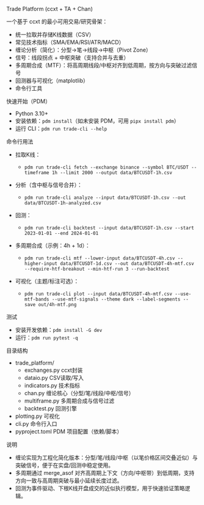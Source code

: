 Trade Platform (ccxt + TA + Chan)

一个基于 ccxt 的最小可用交易/研究骨架：
- 统一拉取并存储K线数据（CSV）
- 常见技术指标（SMA/EMA/RSI/ATR/MACD）
- 缠论分析（简化）：分型→笔→线段→中枢（Pivot Zone）
- 信号：线段拐点 + 中枢突破（支持合并与去重）
- 多周期合成（MTF）：将高周期线段/中枢对齐到低周期，按方向与突破过滤信号
- 回测器与可视化（matplotlib）
- 命令行工具

快速开始（PDM）
- Python 3.10+
- 安装依赖：`pdm install`（如未安装 PDM，可用 `pipx install pdm`）
- 运行 CLI：`pdm run trade-cli --help`

命令行用法
- 拉取K线：
  - `pdm run trade-cli fetch --exchange binance --symbol BTC/USDT --timeframe 1h --limit 2000 --output data/BTCUSDT-1h.csv`

- 分析（含中枢与信号合并）：
  - `pdm run trade-cli analyze --input data/BTCUSDT-1h.csv --out data/BTCUSDT-1h-analyzed.csv`

- 回测：
  - `pdm run trade-cli backtest --input data/BTCUSDT-1h.csv --start 2023-01-01 --end 2024-01-01`

- 多周期合成（示例：4h + 1d）：
  - `pdm run trade-cli mtf --lower-input data/BTCUSDT-4h.csv --higher-input data/BTCUSDT-1d.csv --out data/BTCUSDT-4h-mtf.csv --require-htf-breakout --min-htf-run 3 --run-backtest`

- 可视化（主题/标注可选）：
  - `pdm run trade-cli plot --input data/BTCUSDT-4h-mtf.csv --use-mtf-bands --use-mtf-signals --theme dark --label-segments --save out/4h-mtf.png`

测试
- 安装开发依赖：`pdm install -G dev`
- 运行：`pdm run pytest -q`

目录结构
- trade_platform/
  - exchanges.py       ccxt封装
  - dataio.py          CSV读取/写入
  - indicators.py      技术指标
  - chan.py            缠论核心（分型/笔/线段/中枢/信号）
  - multiframe.py      多周期合成与信号过滤
  - backtest.py        回测引擎
 - plotting.py        可视化
  - cli.py             命令行入口
  - pyproject.toml     PDM 项目配置（依赖/脚本）

说明
- 缠论实现为工程化简化版本：分型/笔/线段/中枢（以笔价格区间交叠近似）与突破信号，便于在实盘/回测中稳定使用。
- 多周期通过 merge_asof 对齐高周期上下文（方向/中枢带）到低周期，支持方向一致与高周期突破与最小延续长度过滤。
- 回测为事件驱动、下根K线开盘成交的近似执行模型，用于快速验证策略逻辑。
